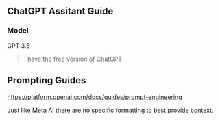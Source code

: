## ChatGPT Assitant Guide

### Model

GPT 3.5

> I have the free version of ChatGPT

## Prompting Guides

https://platform.openai.com/docs/guides/prompt-engineering

Just like Meta AI there are no specific formatting to best provide context.
